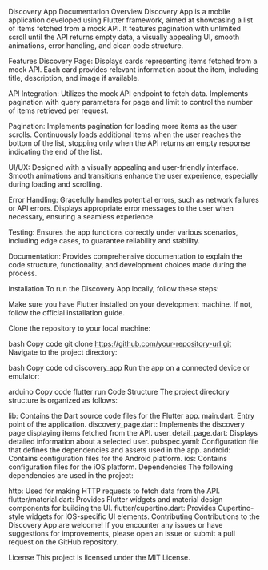 Discovery App Documentation
Overview
Discovery App is a mobile application developed using Flutter framework, aimed at showcasing a list of items fetched from a mock API. It features pagination with unlimited scroll until the API returns empty data, a visually appealing UI, smooth animations, error handling, and clean code structure.

Features
Discovery Page: Displays cards representing items fetched from a mock API. Each card provides relevant information about the item, including title, description, and image if available.

API Integration: Utilizes the mock API endpoint to fetch data. Implements pagination with query parameters for page and limit to control the number of items retrieved per request.

Pagination: Implements pagination for loading more items as the user scrolls. Continuously loads additional items when the user reaches the bottom of the list, stopping only when the API returns an empty response indicating the end of the list.

UI/UX: Designed with a visually appealing and user-friendly interface. Smooth animations and transitions enhance the user experience, especially during loading and scrolling.

Error Handling: Gracefully handles potential errors, such as network failures or API errors. Displays appropriate error messages to the user when necessary, ensuring a seamless experience.

Testing: Ensures the app functions correctly under various scenarios, including edge cases, to guarantee reliability and stability.

Documentation: Provides comprehensive documentation to explain the code structure, functionality, and development choices made during the process.

Installation
To run the Discovery App locally, follow these steps:

Make sure you have Flutter installed on your development machine. If not, follow the official installation guide.

Clone the repository to your local machine:

bash
Copy code
git clone https://github.com/your-repository-url.git
Navigate to the project directory:

bash
Copy code
cd discovery_app
Run the app on a connected device or emulator:

arduino
Copy code
flutter run
Code Structure
The project directory structure is organized as follows:

lib: Contains the Dart source code files for the Flutter app.
main.dart: Entry point of the application.
discovery_page.dart: Implements the discovery page displaying items fetched from the API.
user_detail_page.dart: Displays detailed information about a selected user.
pubspec.yaml: Configuration file that defines the dependencies and assets used in the app.
android: Contains configuration files for the Android platform.
ios: Contains configuration files for the iOS platform.
Dependencies
The following dependencies are used in the project:

http: Used for making HTTP requests to fetch data from the API.
flutter/material.dart: Provides Flutter widgets and material design components for building the UI.
flutter/cupertino.dart: Provides Cupertino-style widgets for iOS-specific UI elements.
Contributing
Contributions to the Discovery App are welcome! If you encounter any issues or have suggestions for improvements, please open an issue or submit a pull request on the GitHub repository.

License
This project is licensed under the MIT License.
